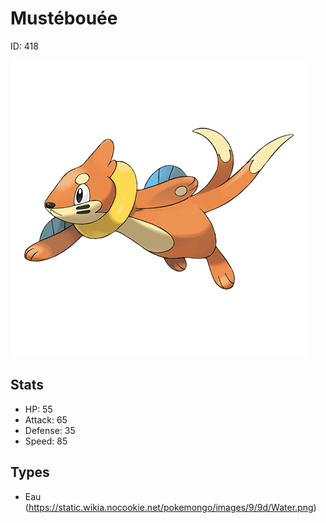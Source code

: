 # Mustébouée


ID: 418

![](https://raw.githubusercontent.com/PokeAPI/sprites/master/sprites/pokemon/other/official-artwork/418.png "Mustébouée")

## Stats


 - HP: 55
 - Attack: 65
 - Defense: 35
 - Speed: 85

## Types


 - Eau (https://static.wikia.nocookie.net/pokemongo/images/9/9d/Water.png)
